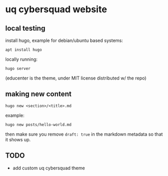 # uq cybersquad website

## local testing

install hugo, example for debian/ubuntu based systems:
```
apt install hugo
```

locally running:
```
hugo server

```

(educenter is the theme, under MIT license distributed w/ the repo)


## making new content

`hugo new <section>/<title>.md`

example:

```
hugo new posts/hello-world.md
```

then make sure you remove `draft: true` in the markdown metadata so that it shows up.

## TODO

- add custom uq cybersquad theme